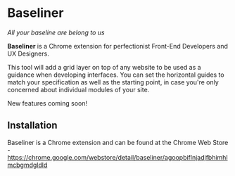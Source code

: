 Baseliner
======

*All your baseline are belong to us*

**Baseliner** is a Chrome extension for perfectionist Front-End Developers and UX Designers.

This tool will add a grid layer on top of any website to be used as a guidance when developing interfaces. You can set the horizontal guides to match your specification as well as the starting point, in case you're only concerned about individual modules of your site.

New features coming soon!


## Installation
Baseliner is a Chrome extension and can be found at the Chrome Web Store - https://chrome.google.com/webstore/detail/baseliner/agoopbiflnjadjfbhimhlmcbgmdgldld